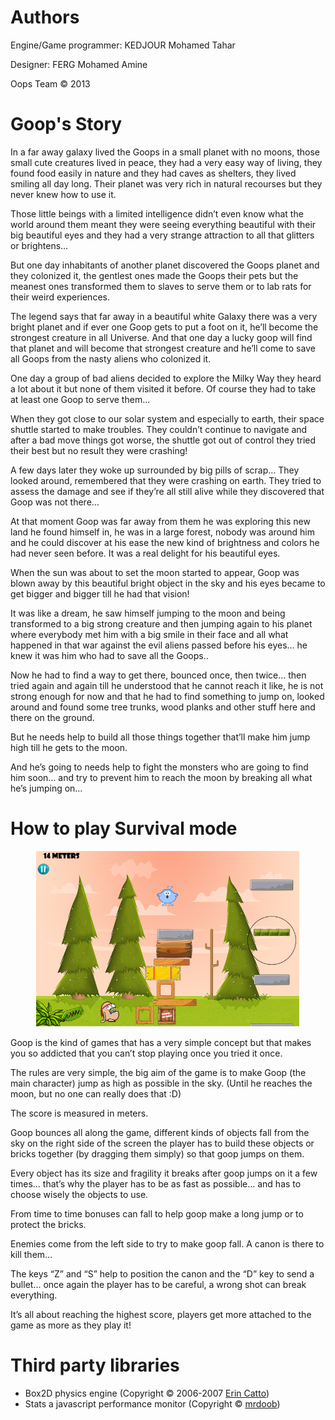 Authors
=======
Engine/Game programmer: KEDJOUR Mohamed Tahar

Designer: FERG Mohamed Amine

Oops Team © 2013

Goop's Story
============
In a far away galaxy lived the Goops in a small planet with no moons, those small cute creatures lived in peace, they had a very easy way of living, they found food easily in nature and they had caves as shelters, they lived smiling all day long. Their planet was very rich in natural recourses but they never knew how to use it.

Those little beings with a limited intelligence didn’t even know what the world around them meant they were seeing everything beautiful with their big beautiful eyes and they had a very strange attraction to all that glitters or brightens…

But one day inhabitants of another planet discovered the Goops planet and they colonized it, the gentlest ones made the Goops their pets but the meanest ones transformed them to slaves to serve them or to lab rats for their weird experiences.

The legend says that far away in a beautiful white Galaxy there was a very bright planet and if ever one Goop gets to put a foot on it, he’ll become the strongest creature in all Universe. And that one day a lucky goop will find that planet and will become that strongest creature and he’ll come to save all Goops from the nasty aliens who colonized it.

One day a group of bad aliens decided to explore the Milky Way they heard a lot about it but none of them visited it before. Of course they had to take at least one Goop to serve them...

When they got close to our solar system and especially to earth, their space shuttle started to make troubles. They couldn’t continue to navigate and after a bad move things got worse, the shuttle got out of control they tried their best but no result they were crashing!

A few days later they woke up surrounded by big pills of scrap… They looked around, remembered that they were crashing on earth. They tried to assess the damage and see if they’re all still alive while they discovered that Goop was not there…

At that moment Goop was far away from them he was exploring this new land he found himself in, he was in a large forest, nobody was around him and he could discover at his ease the new kind of brightness and colors he had never seen before. It was a real delight for his beautiful eyes.

When the sun was about to set the moon started to appear, Goop was blown away by this beautiful bright object in the sky and his eyes became to get bigger and bigger till he had that vision!

It was like a dream, he saw himself jumping to the moon and being transformed to a big strong creature and then jumping again to his planet where everybody met him with a big smile in their face and all what happened in that war against the evil aliens passed before his eyes… he knew it was him who had to save all the Goops..

Now he had to find a way to get there, bounced once, then twice… then tried again and again till he understood that he cannot reach it like, he is not strong enough for now and that he had to find something to jump on, looked around and found some tree trunks, wood planks and other stuff here and there on the ground.

But he needs help to build all those things together that’ll make him jump high till he gets to the moon.

And he’s going to needs help to fight the monsters who are going to find him soon… and try to prevent him to reach the moon by breaking all what he’s jumping on…

How to play Survival mode
===========
<p align="center">
    <img src="https://github.com/KjmX/TheGoops/blob/master/screenshots/SurvivalGamePlay2.png" width="422" height="281">
</p>

Goop is the kind of games that has a very simple concept but that makes you so addicted that you can’t stop playing once you tried it once.

The rules are very simple, the big aim of the game is to make Goop (the main character) jump as high as possible in the sky. (Until he reaches the moon, but no one can really does that :D)

The score is measured in meters.

Goop bounces all along the game, different kinds of objects fall from the sky on the right side of the screen the player has to build these objects or bricks together (by dragging them simply) so that goop jumps on them.

Every object has its size and fragility it breaks after goop jumps on it a few times… that’s why the player has to be as fast as possible… and has to choose wisely the objects to use.

From time to time bonuses can fall to help goop make a long jump or to protect the bricks.

Enemies come from the left side to try to make goop fall. A canon is there to kill them…

The keys “Z” and “S” help to position the canon and the “D” key to send a bullet... once again the player has to be careful, a wrong shot can break everything.

It’s all about reaching the highest score, players get more attached to the game as more as they play it!

Third party libraries
==================
* Box2D physics engine (Copyright © 2006-2007 [Erin Catto](https://github.com/hecht-software/box2dweb))
* Stats a javascript performance monitor (Copyright © [mrdoob](https://github.com/mrdoob/stats.js/))